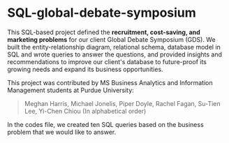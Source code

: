 # SQL-global-debate-symposium

This SQL-based project defined the **recruitment, cost-saving, and marketing problems** for our client Global Debate Symposium (GDS). We built the entity-relationship diagram, relational schema, database model in SQL and wrote queries to answer the questions, and provided insights and recommendations to improve our client's database to future-proof its growing needs and expand its business opportunities.

This project was contributed by MS Business Analytics and Information Management students at Purdue University:
> Meghan Harris, Michael Jonelis, Piper Doyle, Rachel Fagan, Su-Tien Lee, Yi-Chen Chiou (In alphabetical order)

In the codes file, we created ten SQL queries based on the business problem that we would like to answer.
